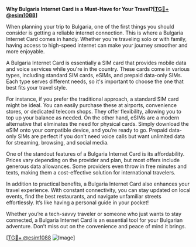 **Why Bulgaria Internet Card is a Must-Have for Your Travel?[[TG💪+ @esim1088](https://t.me/s/esim1088)]**

When planning your trip to Bulgaria, one of the first things you should consider is getting a reliable internet connection. This is where a Bulgaria Internet Card comes in handy. Whether you're traveling solo or with family, having access to high-speed internet can make your journey smoother and more enjoyable.

A Bulgaria Internet Card is essentially a SIM card that provides mobile data and voice services while you're in the country. These cards come in various types, including standard SIM cards, eSIMs, and prepaid data-only SIMs. Each type serves different needs, so it's important to choose the one that best fits your travel style.

For instance, if you prefer the traditional approach, a standard SIM card might be ideal. You can easily purchase these at airports, convenience stores, or dedicated telecom shops. They offer flexibility, allowing you to top up your balance as needed. On the other hand, eSIMs are a modern alternative that eliminates the need for physical cards. Simply download the eSIM onto your compatible device, and you’re ready to go. Prepaid data-only SIMs are perfect if you don’t need voice calls but want unlimited data for streaming, browsing, and social media.

One of the standout features of a Bulgaria Internet Card is its affordability. Prices vary depending on the provider and plan, but most offers include generous data allowances. Some providers even throw in free minutes and texts, making them a cost-effective solution for international travelers.

In addition to practical benefits, a Bulgaria Internet Card also enhances your travel experience. With constant connectivity, you can stay updated on local events, find the best restaurants, and navigate unfamiliar streets effortlessly. It’s like having a personal guide in your pocket!

Whether you’re a tech-savvy traveler or someone who just wants to stay connected, a Bulgaria Internet Card is an essential tool for your Bulgarian adventure. Don’t miss out on the convenience and peace of mind it brings. 

[[TG💪+ @esim1088](https://t.me/s/esim1088) ![Image](https://i.postimg.cc/Y0z9fWf4/image.png)]